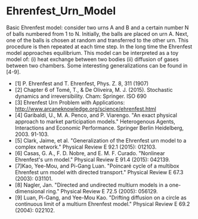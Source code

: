 # Ehrenfest_Urn_Model
Basic Ehrenfest model: consider two urns A and B and a certain number N of balls numbered from 1 to N. Initially, the balls are placed on urn A. Next, one of the balls is chosen at random and transferred to the other urn. This procedure is then repeated at each time step. In the long time the Ehrenfest model approaches equilibrium. This model can be interpreted as a toy model of: (i) heat exchange between two bodies (ii) diffusion of gases between two chambers. Some interesting generalizations can be found in [4-9]. 

* [1] P. Ehrenfest and T. Ehrenfest, Phys. Z. 8, 311 (1907)
* [2] Chapter 6 of Tomé, T., & De Oliveira, M. J. (2015). Stochastic dynamics and irreversibility. Cham: Springer.
ISO 690	 
* [3] Ehrenfest Urn Problem with Applications: http://www.arcaneknowledge.org/science/ehrenfest.html
* [4] Garibaldi, U., M. A. Penco, and P. Viarengo. "An exact physical approach to market participation models." Heterogenous Agents, Interactions and Economic Performance. Springer Berlin Heidelberg, 2003. 91-103.
* [5] Clark, Jaime, et al. "Generalization of the Ehrenfest urn model to a complex network." Physical Review E 92.1 (2015): 012103.
* [6] Casas, G. A., F. D. Nobre, and E. M. F. Curado. "Nonlinear Ehrenfest's urn model." Physical Review E 91.4 (2015): 042139.
* [7]Kao, Yee-Mou, and Pi-Gang Luan. "Poincaré cycle of a multibox Ehrenfest urn model with directed transport." Physical Review E 67.3 (2003): 031101.
* [8] Nagler, Jan. "Directed and undirected multiurn models in a one-dimensional ring." Physical Review E 72.5 (2005): 056129.
* [9] Luan, Pi-Gang, and Yee-Mou Kao. "Drifting diffusion on a circle as continuous limit of a multiurn Ehrenfest model." Physical Review E 69.2 (2004): 022102.
